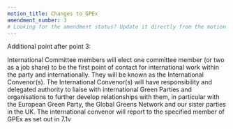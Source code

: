 ```yaml
---
motion_title: Changes to GPEx
amendment_number: 3
# Looking for the amendment status? Update it directly from the motion page!
---
```

Additional point after point 3:

International Committee members will elect one committee member (or two as a job share) to be the first point of contact for international work within the party and internationally. They will be known as the
International Convenor(s). The International Convenor(s) will have responsibility and delegated authority to liaise with international Green Parties and organisations to further develop relationships with them, in particular with the European Green Party, the Global Greens Network and our sister parties in the UK. The international convenor will report to the specified member of GPEx as set out in 7.1v
